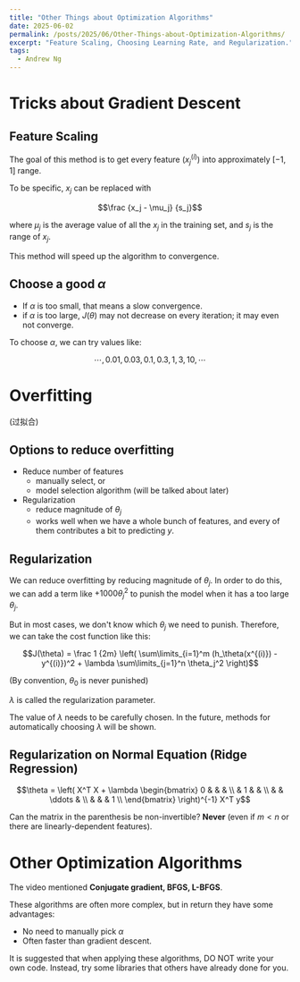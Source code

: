 ```yaml
---
title: "Other Things about Optimization Algorithms"
date: 2025-06-02
permalink: /posts/2025/06/Other-Things-about-Optimization-Algorithms/
excerpt: "Feature Scaling, Choosing Learning Rate, and Regularization."
tags:
  - Andrew Ng
---
```


# Tricks about Gradient Descent

## Feature Scaling

The goal of this method is to get every feature ($x^{(i)}_j$) into approximately $[-1, 1]$ range.

To be specific, $x_j$ can be replaced with

$$\frac {x_j - \mu_j} {s_j}$$

where $\mu_j$ is the average value of all the $x_j$ in the training set, and $s_j$ is the range of $x_j$.

This method will speed up the algorithm to convergence.

## Choose a good $\alpha$

- If $\alpha$ is too small, that means a slow convergence.
- if $\alpha$ is too large, $J(\theta)$ may not decrease on every iteration; it may even not converge.

To choose $\alpha$, we can try values like:

$$\cdots, 0.01, 0.03, 0.1, 0.3, 1, 3, 10, \cdots$$

# Overfitting

(过拟合)

## Options to reduce overfitting

- Reduce number of features
  - manually select, or
  - model selection algorithm (will be talked about later)
- Regularization
  - reduce magnitude of $\theta_j$
  - works well when we have a whole bunch of features, and every of them contributes a bit to predicting $y$.

## Regularization

We can reduce overfitting by reducing magnitude of $\theta_j$. In order to do this, we can add a term like $+1000\theta_j^2$ to punish the model when it has a too large $\theta_j$.

But in most cases, we don't know which $\theta_j$ we need to punish. Therefore, we can take the cost function like this:

$$J(\theta) = \frac 1 {2m} \left( \sum\limits_{i=1}^m (h_\theta(x^{(i)}) - y^{(i)})^2 + \lambda \sum\limits_{j=1}^n \theta_j^2 \right)$$

(By convention, $\theta_0$ is never punished)

$\lambda$ is called the regularization parameter.

The value of $\lambda$ needs to be carefully chosen. In the future, methods for automatically choosing $\lambda$ will be shown.

## Regularization on Normal Equation (Ridge Regression)

$$\theta = \left( X^T X + \lambda \begin{bmatrix}
    0 &   &   &   \\
      & 1 &   &   \\
      &   & \ddots &   \\
      &   &   & 1 \\
\end{bmatrix} \right)^{-1} X^T y$$

Can the matrix in the parenthesis be non-invertible? **Never** (even if $m < n$ or there are linearly-dependent features).

# Other Optimization Algorithms

The video mentioned **Conjugate gradient, BFGS, L-BFGS**.

These algorithms are often more complex, but in return they have some advantages:
- No need to manually pick $\alpha$
- Often faster than gradient descent.

It is suggested that when applying these algorithms, DO NOT write your own code. Instead, try some libraries that others have already done for you.
